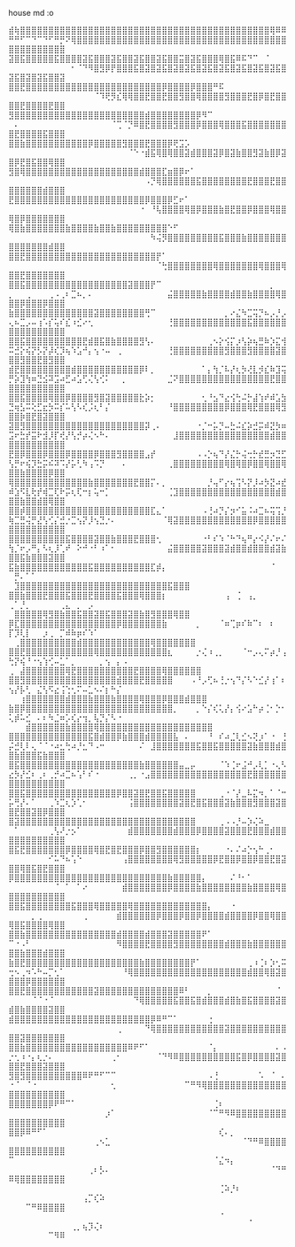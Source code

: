 house md :o

⣾⢷⣿⣿⣿⣿⣿⣿⣿⣿⣿⣿⣿⣿⣿⣿⣿⣿⣿⣿⣿⣿⣿⣿⣿⣿⣿⣿⣿⣿⣿⣿⣿⣿⣿⣿⣿⣿⣿⣿⣿⣿⣿⣿⣿⣿⢿⠿⠿⠛⠛⠋⠉⠙⠉⠙⠋⠛⡛⠝⢿⣿⣿⣿⣿⣿⣿⣿⣿⣿⣿⣿⣿⣿⣿⣿⣿⣿⣿⣿⣿⣿⣿⣿⣿⣿⣿⣿⣿⣿⣿⣿⣿⣿⣿⣿⣿⣿⣿⣿⣿⣿⣿⣿⣿⣿⣿⣿
⣽⣿⣯⣿⣿⣿⣿⣿⣯⣿⣿⣿⣿⣽⣯⣿⣿⣿⣽⣯⣿⣿⣽⣯⣿⣿⣽⣯⣿⣿⣭⣿⣽⣯⣿⣿⣿⢿⣿⣯⠿⠯⠙⠉⠀⠈⠀⠀⠀⠀⠀⠀⠀⠀⠀⠀⠀⠀⠀⠀⠂⠈⠙⠻⣿⣻⡿⡟⣿⣿⣿⣯⣿⣽⣿⣽⣯⣿⣽⣿⣽⣯⣿⣽⣯⣿⣽⣯⣿⣽⣯⣿⣽⣯⣿⣽⣯⣿⣽⣯⣿⣽⣿⣽⣯⣿⣿⣽
⣿⣿⣟⣿⣿⣿⣿⣿⣿⣿⣿⣿⣿⣿⣿⣿⣿⣿⣿⣿⣿⣿⣿⣿⣿⣿⣿⡿⣿⣿⣿⣿⡿⣿⣿⣿⠛⠯⠀⠀⠀⠀⠀⠀⠀⠀⠀⠀⠀⠀⠀⠀⠀⠀⠀⠀⠀⠀⠀⠀⠀⠀⠀⠀⠈⠹⢟⡻⣎⢿⢿⣿⣿⣟⣿⣿⣟⣿⣿⣻⣿⣿⢿⣿⣿⣿⣿⣻⣿⣿⣿⣟⣿⡿⣿⣟⣿⣿⣿⣿⣟⣿⣿⣿⣿⣟⣿⣿
⣻⣿⣿⣿⣿⣿⣿⣿⣿⣿⣿⣿⣿⣿⣿⣿⣿⣿⣿⣿⣿⣿⣿⣿⣾⣿⣿⣿⣿⣿⣿⣿⣿⡿⠻⠉⠀⠀⠀⠀⠀⠀⠀⠀⠀⠀⠀⠀⠀⠀⠄⠀⠀⠀⠀⠀⠀⠀⠀⠀⠀⠀⠀⠀⠀⠀⠀⠈⢉⠈⡙⠿⣿⣟⣿⣿⣿⣿⣻⣿⣿⣿⡿⣿⣿⣿⢿⣿⣿⣿⣯⣿⣿⣿⣿⣿⣿⣿⣿⣟⣿⣿⣿⣿⣯⣿⣿⣿
⣿⣿⣷⣿⣿⣿⣿⣿⣿⣿⣿⣿⣿⣿⡿⣿⣿⣿⣿⣿⣻⣿⣿⣿⣟⣿⣿⣿⡿⢟⣩⡡⠀⠀⠀⠀⠀⠀⠀⠀⠀⠀⠀⠀⠀⠀⠀⠀⠀⠀⠀⠀⠀⠀⠀⠀⠀⠀⠀⠀⠀⠀⠀⠀⠀⠀⠀⠀⠀⠀⠈⠑⠐⣾⣯⢿⣿⢿⣿⣿⣽⣾⣿⣿⣿⣽⡿⣿⣽⣷⣿⣿⣻⣽⣷⣿⡿⣽⣿⡿⣟⣿⣯⣿⣿⢿⣿⣿
⣻⣿⢿⣿⣿⣿⣿⣿⣿⣿⣿⣿⣿⣿⣿⣿⣿⣿⣿⣿⣿⣿⣿⣾⣿⣿⣿⣏⣶⣿⡿⠖⠁⠀⠀⠀⠀⠀⠀⠀⠀⠀⠀⠀⠀⠀⠀⠀⠀⠀⠀⠀⠀⠀⠀⠀⠀⠀⠀⠀⠀⠀⠀⠀⠀⠀⠀⠀⠀⠀⠀⠀⠀⠠⡙⢿⣿⣿⣿⣿⣿⣿⣯⣿⣿⣿⣿⣿⣿⣿⣿⣟⣿⣿⣿⣟⣿⣿⣿⣿⣿⣿⣿⣿⣾⣿⣿⣿
⣟⣿⣿⣿⣿⣿⣿⣿⣿⣿⣿⣿⣿⣿⣿⣿⣿⣿⣿⣿⣿⣿⣿⣿⡿⣿⣿⣿⡿⣋⠖⠁⠀⠀⠀⠀⠀⠀⠀⠀⠀⠀⠀⠀⠀⠀⠀⠀⠀⠀⠀⠀⠀⠀⠀⠀⠀⠀⠀⠀⠀⠀⠀⠀⠀⠀⠀⠀⠀⠀⠀⠀⠐⠀⠘⢧⣿⣿⣿⣿⢿⣿⡿⣿⣿⣿⣷⣿⣟⣿⣿⡿⣿⣿⣿⢿⣿⣿⢿⣿⡿⣿⣿⣿⣿⣿⣿⣿
⢿⣿⣷⣿⣿⣿⣿⣿⣿⣿⣷⣿⣿⣿⣿⣷⣿⣿⣷⣿⣿⣿⣿⣿⣿⣿⣿⣿⠑⠋⠀⠀⠀⠀⠀⠀⠀⠀⠀⠀⠀⠀⠀⠀⠀⠀⠀⠀⠀⠀⠀⠀⠀⠀⠀⠀⠀⠀⠀⠀⠀⠀⠀⠀⠀⠀⠀⠀⠀⠀⠀⠀⠀⠀⠳⢬⡻⣿⣿⣿⣿⣿⣿⣿⣿⣿⣯⣿⣿⣿⣷⣿⣿⣿⣿⣿⣿⣿⣿⣿⣿⣿⣿⣿⣿⣾⣿⣿
⣿⣿⣟⣿⣿⣿⣿⣿⣿⣿⣿⣿⣿⣿⣿⣿⣿⣿⣿⣿⣿⣿⣿⣿⣿⣿⡟⠁⠀⠀⠀⠀⠀⠀⠀⠀⠀⠀⠀⠀⠀⠀⠀⠀⠀⠀⠀⠀⠀⠀⠀⠀⠀⠀⠀⠀⠀⠀⠀⠀⠀⠀⠀⠀⠀⠀⠀⠀⠀⠀⠀⠀⠀⠀⠀⠈⢓⣿⣿⣿⣿⣿⣿⣿⣿⢿⣿⣿⣿⣿⣿⣿⣿⢿⣿⣿⣿⢿⣿⣿⣟⣿⣿⣿⣿⣿⣿⣿
⣿⣿⣯⣿⣿⣿⣿⣿⣿⣿⣿⣿⣿⣿⣿⣿⣿⣿⣿⣿⣿⣽⣿⣿⣿⡟⠉⠀⠀⠀⠀⠀⠀⠀⠀⠀⠀⠀⠀⠀⠀⠀⠀⠀⠀⠀⡀⠀⠀⡀⠀⠀⢀⠀⠀⠀⢀⠠⢀⠆⣉⠦⡀⠄⠀⠀⠀⠀⠀⠀⠀⠀⠀⠀⠀⠀⠀⣬⣿⣿⣿⣿⣿⣷⣿⣿⣿⣿⣾⣿⣿⣷⣿⣿⣿⣿⢿⣿⣿⣿⡿⣿⣿⣿⡿⣿⣿⣿
⣷⣿⣿⣿⣿⣿⣿⣿⣿⣿⣿⣿⣿⣿⣿⣽⣿⣿⣿⣿⣿⣿⣿⣿⢛⠉⠀⠀⠀⠀⠀⠀⠀⠀⠀⠀⠀⠀⡀⠔⣌⠳⣉⢭⡙⠦⡠⡘⡠⢄⠦⣉⡠⠤⢰⠡⡎⢥⠎⣎⠰⣊⠔⢂⠀⠀⠀⠀⠀⠀⠀⠀⠀⠀⠀⠀⠀⢘⣿⣿⣿⣿⣿⣿⣿⣿⣿⣿⣿⣿⣿⣯⣿⣿⣿⣿⣿⣿⣿⣿⣿⣿⣿⣿⣿⣿⣿⣿
⣿⣿⣯⣿⣿⣿⣿⣿⣿⣿⣿⣿⣿⣟⣾⣿⣯⣿⣷⣿⣿⣿⣿⣻⢣⠄⠀⠀⠀⠀⠀⠀⠀⠀⠀⢀⠢⡕⢪⡍⡰⢣⡵⢦⣛⠷⡱⣍⢺⠭⣚⡕⢮⡝⡣⡝⡼⢎⡹⢦⠱⣡⠚⡄⢢⠐⠤⠀⢀⠀⠀⠀⠀⠀⠀⠀⠀⢘⣿⣿⣿⣿⣿⣿⣿⣿⣿⣻⣿⣿⣿⣻⣿⣿⣿⣿⣽⣿⣿⣿⣻⣿⣿⣟⣿⣻⣿⣿
⣾⣟⣿⣿⣿⣿⣿⣿⣿⣿⣿⣾⣿⣿⣿⣿⣿⣿⣿⣿⣿⣿⣿⡿⠇⡀⠀⠀⠀⠀⠀⠀⠀⠀⠁⡄⢳⡈⠧⡜⢆⡳⢜⣇⡺⣎⠷⣹⢭⡛⡵⣹⢳⠶⣙⣪⠽⣩⠴⣋⠴⣡⢋⢌⢣⢊⠅⠀⠀⡀⠀⠀⠀⠀⠀⠀⠀⣈⠝⣿⣿⣿⣿⣿⣿⣿⣿⣿⣿⣿⣿⣿⣿⣿⣿⣟⣿⣿⣿⣿⣿⣿⣿⣿⣿⣿⣿⣿
⣿⣿⣯⣿⣿⣿⣿⢿⣿⣿⡿⣿⣿⣿⣿⣻⣿⣽⣿⣿⣿⣿⣿⣗⡵⡂⠀⠀⠀⠀⠀⠀⠀⠀⢂⠘⣢⠙⣔⢪⢓⠬⡓⣼⢱⠞⠾⣡⣳⣙⢶⣣⠭⢕⣋⣖⡳⠭⡎⠥⢣⠣⢎⡨⢆⠃⡌⠀⠀⠀⠀⠀⠀⠀⠀⠀⠀⠘⣿⣿⣿⣿⣿⣿⣿⣿⣿⡿⣿⣿⣿⢿⣟⣿⣿⣿⢿⣻⣿⣿⡷⣿⣟⣿⣽⣿⣿⣿
⣽⣿⣻⣿⣿⣿⣿⣿⣿⣿⣿⣿⣿⣿⣿⣿⣿⣿⣿⣿⣿⣿⣿⣿⡽⢀⠄⠀⠀⠀⠀⠀⠀⠐⡈⠒⡥⡙⠤⣓⠬⣎⡵⣚⡭⠾⣝⡳⠶⣩⠖⣓⡞⣭⠗⣺⡸⡏⢞⡜⢣⡚⡴⢌⠢⠓⠄⠀⠀⠀⠀⠀⠀⠀⠀⠀⠀⠀⣸⣿⣿⣿⣿⣿⣿⣿⣿⣿⣿⣿⣿⣿⣿⣿⣿⣾⣿⣿⣿⣿⣿⣿⣿⣿⣿⣿⣿⣿
⣟⣿⡿⣿⣿⣿⡿⣿⣿⣿⡿⣿⣿⣿⣿⡿⣿⣿⣿⣻⣿⣿⣿⣿⣠⡞⠀⠀⠀⠀⠀⠀⠀⠠⠠⡑⢦⠙⡜⣌⡓⢬⢒⡓⣞⣛⡲⣙⣋⢣⡛⠖⢮⡹⣓⡭⠮⠽⠩⡜⡥⢃⠳⢠⠩⡙⠀⠀⠀⠄⠀⠀⠀⠀⠀⠀⠀⢀⣿⣿⣿⣿⣿⣿⣿⣿⣿⢿⣿⢿⣿⡿⣿⣿⢿⣿⣿⢿⣿⣿⣷⣿⣿⣿⣿⡿⣿⣿
⢿⣿⣿⣿⣿⣿⣿⣿⣿⣿⣿⣿⣿⣿⣷⣿⣿⣿⣿⣿⣿⣿⣟⣿⣿⡍⠄⡀⠀⠀⠀⠀⠀⠀⠀⡘⢤⠋⡔⢦⢩⠣⡝⡸⠴⡳⣝⠴⣞⠾⣱⠫⣇⢗⡞⢾⣉⢏⠗⡭⢆⢏⠒⡆⢥⠒⡁⠀⠀⠀⠀⠀⠀⠀⠀⠀⠀⢈⣹⣿⣿⣿⣿⣿⣿⣿⣿⣿⣿⣿⣿⣿⣿⣿⣿⣿⣾⣿⣿⣿⣷⣿⣿⣾⣿⢿⣿⣿
⣿⣿⡾⣿⣿⣿⣿⣿⣿⣿⣿⣿⣿⣿⣿⣿⣿⣿⣿⣿⣿⣿⣿⣿⣿⣏⣄⠁⠀⠀⠀⠀⠀⠀⠠⢘⠴⡙⡌⡲⠊⣥⠨⠴⣉⠦⢭⢩⡘⢷⣉⣛⢬⡛⣜⢣⢊⡌⣚⡐⣉⢢⡝⡸⢢⣙⡐⠄⠀⠀⠀⠀⠀⠀⠀⠀⠈⢿⣽⣿⣿⣿⣿⣿⣿⣿⣿⣿⣿⣿⣿⣿⡿⣿⣿⣿⣿⣿⣿⣿⣿⣿⣿⣿⣿⣿⣿⣿
⣿⣿⣿⣿⣿⣿⣿⣿⣿⣿⣯⣿⣿⣿⣿⣽⣿⣿⣷⣿⣿⣿⣟⣿⣿⣿⢂⠀⠀⠀⠀⠀⠀⠀⠐⠃⠎⠱⠈⠓⠙⢦⠛⡔⠪⡜⠌⠖⠌⢳⡈⠖⡠⠛⡄⠣⢆⡸⢁⠞⠀⠕⠚⠐⠃⠰⠁⠂⠀⠀⠀⠀⠀⠀⠀⠀⠀⣬⣿⣿⣿⣿⣿⣽⣿⣿⣿⣽⣾⣿⣿⣾⣿⣿⣿⣾⣽⣷⣿⣿⣯⣷⣿⣿⣿⣽⣿⣿
⣯⣷⣿⣿⣿⣿⣿⣿⣿⣿⣿⣿⣿⣿⣯⣿⣿⣿⣿⣿⣿⣿⣿⣿⣿⣏⡾⡄⠀⠀⠀⠀⠀⠀⠀⠀⠀⠀⠀⠀⠀⠀⠀⠀⠀⠀⠈⠀⠀⠀⡛⠄⠁⠁⠀⠀⠀⠀⠀⠀⠀⠀⠀⠀⠀⠀⠀⠀⠀⠀⠀⠀⠀⠀⠀⠀      ⠀⣹⣿⣿⣿⣿⣿⣿⣿⣿⣿⣿⣿⣿⣿⣿⣿⣿⣿⣿⣿⣿⣿⣿⣿⣿⣿⣿⣯⣿⣿⣿
⣿⣿⣷⣿⣿⣿⣟⣿⣿⣿⣯⣿⣿⣿⣟⣿⣿⣿⣿⣯⣿⣿⣿⢿⣿⣿⣿⡆⠀⠀⠀⠀⠀⠀⠀⠀⠀⠀⢠⠀⢈⠀⢠⡀⠀⠀⠀⠀⠀⢀⠁⡘⡀⠀⠀⠀⠀⠀⢀⣄⠀⡀⠀⡠⠀⠀⠀⠀⠀⠀⠀⠀⠀⠀⠀⠀     ⠀⣿⣿⣿⣿⣿⢿⣻⣿⣷⣿⣿⣯⣿⣿⣽⣿⣯⣿⣿⣿⣽⣿⣷⣿⣻⣿⣿⣿⢿⣿⣿
⡿⣏⣿⣿⣿⣿⣿⣿⣿⣿⣿⣿⣿⣿⣿⣿⣿⣿⣿⡿⣿⣿⣿⣿⣿⣿⣿⣷⠀⠀⠀⠀⠀⡀⠀⠀⠀⠈⠶⢉⡶⠎⠷⠉⠆⠀⠆⠀⠀⡏⡹⢇⡇⠀⠀⡰⢀⠀⡉⠾⠷⡶⠎⠱⠁⠀⠀⠀⠀⠀⠀⠀⠀⠀⠀   ⠀⢀⣿⣿⣿⣿⣿⣿⣿⣿⣿⣿⣾⣿⣿⣿⣿⣿⣿⣿⣿⣿⣿⣿⣿⢿⣿⣿⣿⣿⣿⣿⣿
⣿⣿⣟⣿⣿⣿⣿⣿⣿⣿⣿⣿⣿⣿⣿⢿⣿⣿⣿⣿⣿⣿⣿⣿⣿⣿⣿⣿⣆⠀⠀⠀⠀⡐⢌⠰⢀⡀⠀⠀⠀⠈⠒⡠⢄⠍⡴⡘⢠⢓⡝⢮⠘⠐⢢⢱⢊⠤⣁⠁⡀⠀⠀⠀⠀⡀⢢⠀⡄⠠⠀⠀⠀⠀   ⢀⠀⣼⣿⣿⣿⣿⣿⣿⣿⢿⣟⣿⣿⣿⣿⣿⣿⣿⣿⣿⣿⣟⣿⣿⣿⣿⢿⣿⣿⣿⣿⣿⣿
⣿⣿⣻⣿⣿⣿⣿⣿⣿⣿⣿⣿⣿⣿⣿⣿⣿⣿⣿⣾⣿⣿⣿⣟⣿⣿⣿⣿⣿⠀⠀⠀⠠⠘⡠⢋⠦⢘⡐⢢⠙⡌⠣⠑⣊⡜⢰⠁⠆⢢⡜⡧⢃⠀⣌⢣⠫⣔⢨⢑⢂⠍⠤⣁⠢⠌⡆⠓⡌⠀⠀⠀⠀ ⠀⠀⢰⣿⣿⣿⣿⣿⣿⣿⣾⣿⣿⣿⣷⣿⣿⣿⣷⣿⣿⣿⣿⢿⣿⣿⣿⡿⣿⣿⣿⣾⣿⣿⣿
⣷⣿⡿⣿⣿⣿⣿⣿⣿⣿⣿⣿⣿⣿⣿⣿⣿⣿⣿⣿⣿⣿⣿⣿⣿⣿⣿⣿⣿⡀⠀⠀⠀⡀⠑⡌⢎⢅⡜⡄⢪⠔⣡⠓⡴⢈⠂⡑⠂⢅⡾⠥⣊⠀⠄⠆⠳⣈⠶⡡⢎⡔⢲⡀⢧⡙⡌⠣⠐⠀⠀⠀ ⠀⠀⠀⣾⣿⣿⣿⣿⣿⣿⣷⣿⣿⣿⣿⢿⣿⣿⣿⣿⣿⣿⣿⣿⣿⣿⣿⣿⣿⣿⣿⣿⣿⣿⣿⣿
⣿⣿⣿⣿⣿⣿⣿⣿⣿⣿⣿⣿⣿⣿⣯⣿⣾⣿⣿⡿⣷⣿⣿⣿⣾⣿⣿⣿⣿⣧⠀⠄⠀⠀⠀⠘⠀⠎⠴⣈⢇⣊⠢⢝⡰⠁⠐⠀⢘⡬⣚⢇⠇⢄⠈⠈⠐⠴⣂⢓⠴⡘⣂⠙⠠⠒⠀⠀⠀⠀⠀⠀⠌⠀⣸⣿⣿⣿⣿⣿⣿⣿⣯⣿⣿⣯⣿⣿⣿⣿⣿⣽⣷⣿⣿⣿⣾⣿⣿⣷⣿⣿⣿⣯⣷⣿⣿⣿
⣿⣯⣿⣿⣿⣿⣿⣿⣿⣿⣿⣿⣿⣿⣿⣿⣿⣿⣿⣿⣿⣿⣿⣷⣿⣿⣿⣿⣿⣿⣤⣀⡤⠀⠀⠀⠀⠈⠱⢈⠖⣨⠚⡠⢇⡁⠐⢄⠣⣔⡳⡜⣊⠆⢀⠆⢀⡚⠴⣉⠦⢡⠃⠎⠐⠀⠀⠀⠀⠀⢀⡀⠐⣠⣿⣿⣿⣿⣿⣿⣿⣿⣿⣿⣿⣿⣿⣿⣿⣿⣿⣟⣿⣿⣿⣿⣿⣿⣿⣿⣿⣿⣿⣿⣿⣿⣿⣿
⣿⣿⣯⣿⣿⣿⣿⣿⣿⣿⣿⣿⣿⣿⣿⣿⣿⣿⣿⡿⣿⣿⣽⣿⣟⣿⣿⣯⣿⣿⣿⣿⣿⠀⠀⠀⠀⢀⠐⠈⡜⣀⠧⣍⠲⡀⠁⠈⠒⡥⢛⡜⠄⠁⠀⠀⢀⠱⣉⢆⡱⢁⠂⠀⠀⠀⠀⠀⠀⠀⢨⣿⣿⣿⣿⣿⣿⣿⣿⣽⣿⣟⣿⣯⣿⣿⣿⣽⣷⣿⣿⣿⣻⣿⣿⣿⣽⣿⣿⣟⣿⣿⣽⣿⡿⣿⣿⣿
⣿⣽⣿⣿⣿⣿⣿⣿⣿⣿⣿⣿⣿⣿⣿⣿⣿⣿⣿⣿⣿⣿⣿⣿⣿⣿⣿⣿⣿⣿⣿⣿⣿⠀⠀⠀⠀⢀⠠⠠⡘⠤⡱⢌⠵⣀⠀⠀⠀⠀⠁⠀⠀⠀⠀⠀⢀⢣⠜⡐⡢⠁⠀⠀⠀⠀⠀⠀⠀⠀⣾⣿⣿⣿⣿⣿⣿⣿⣾⣿⣿⣿⡿⣿⣿⣿⣿⣽⣿⣿⣿⣟⣿⣿⣿⣾⣿⣿⣿⣿⣿⣿⣿⣿⣿⣿⣿⣿
⣿⣯⣟⣿⣿⣿⣿⣿⣿⣿⡿⣿⣿⣿⣿⢿⣿⣟⣿⣟⣿⣿⣿⡿⣿⣿⣻⣿⣿⣿⣿⣿⣿⡆⠀⠀⠀⠀⠐⠄⠌⠴⡑⢢⠓⢀⠂⠀⠀⠀⠀⠀⠀⠀⠀⠀⠊⠥⠙⠦⢡⠑⠀⠀⠀⠀⠀⠀⠀⢠⣿⣿⣿⣿⣿⣿⣿⣿⢿⣻⣿⣿⣿⣿⣿⡿⣟⣿⣿⡿⣿⣿⡿⣿⣿⣟⣿⣽⣿⣿⢿⣿⣯⣿⣟⣿⣿⣿
⡿⣿⣿⣿⣿⣿⣿⣿⣿⣿⣿⣿⣿⣿⣿⣿⣿⣿⣿⣿⣿⣿⣿⣿⣿⣿⣿⣿⣷⣿⣿⣿⣿⣿⡄⠀⠀⠀⠀⠌⠘⠂⠁⠀⠀⠀⠀⠀⠀⠀⠀⠀⠀⠀⠀⠀⠀⠈⠀⠁⠀⠁⠔⠀⠀⠀⠀⠀⠀⣾⣿⣿⣿⣿⣿⣿⣿⡿⣿⣿⣿⣿⣷⣿⣿⣿⣿⣿⣿⣿⣿⣷⣿⣿⣿⣿⢿⣿⣿⣿⣿⣿⣿⣿⣿⣿⣿⣿
⣿⣿⣯⣿⣿⣿⣿⣿⣿⣿⣿⣯⣿⣿⣿⢿⣿⣿⣿⣿⣿⢿⣿⣿⣿⣿⣿⣿⣿⣿⣿⣿⣿⣿⣿⡄⠀⠀⠀⠐⠀⠀⠀⠀⠀⠀⠀⠀⠀⠀⠀⠀⠀⡀⢀⠀⠀⠀⠀⠀⠀⠀⢀⠀⠀⠀⠀⠀⣾⣿⣿⣿⣿⣿⣿⡿⣿⣿⣿⡿⣿⣿⡿⣿⣿⣿⣿⣾⣿⣿⣿⣿⡿⣿⣿⢿⣿⣿⢿⣿⣯⣿⣿⣿⣿⢿⣿⣿
⣿⣿⣷⣿⣿⣿⣿⣿⣿⣿⣿⣿⣿⣿⣿⣿⣿⣿⣿⣾⣿⣿⣿⣿⣾⣿⣿⣿⣽⣿⣿⣿⣿⣿⠟⠁⠀⠀⠀⠀⠀⠀⠀⠀⠀⠀⠀⠀⠀⠉⠐⠠⠃⠀⠀⠀⠀⠀⠀⠀⠀⠀⠀⠀⠀⠀⠀⠀⠻⣿⣿⣿⣿⣟⣿⣿⣿⣿⣻⣿⣿⣿⣿⣿⣿⣿⣿⣾⣿⣿⣿⣷⣿⣿⣿⣿⣿⣿⣿⣿⣷⣿⣿⣿⣾⣿⣿⣿
⣷⣿⣟⣿⣿⣿⣿⣿⣿⣿⣿⣿⣿⣿⣿⣿⣿⣿⣿⣿⣿⣿⣿⣷⣿⣿⣿⣿⣿⣿⣿⣿⡟⠁⠀⠀⠀⠀⠀⠀⠀⠀⢀⠰⢈⠆⡱⢂⠭⢒⠢⢀⠲⠡⠓⠤⡉⢂⠁⠀⠀⠀⠀⠀⠀⠀⠀⠀⠀⠘⢿⣿⣿⣿⣿⣿⣿⣿⣿⣿⣿⣿⣿⣿⣿⣿⣿⣿⣿⣿⣿⣾⣿⣿⢿⣿⣽⣿⣿⣿⣿⡿⣿⣿⣿⣿⣿⣿
⣿⣿⣟⣿⣿⣿⣿⣿⣿⣿⣿⣿⣿⣿⣿⣽⣿⣿⣿⣿⣿⣿⣿⣿⣿⣿⣿⣿⣿⣿⠿⠃⠀⠀⠀⡀⠀⠀⠀⠀⠀⠀⠀⠀⠀⠀⠀⠈⠀⠀⠀⠀⠀⠈⠈⠐⠈⠀⠀⠀⠀⠀⠀⠀⠀⠀⠀⠀⠀⠀⠀⠙⢿⣿⣿⣿⣿⣿⣯⣿⣿⣯⣿⣾⣿⣿⣿⣾⣿⣷⣿⣯⣿⣿⣿⣿⣽⣿⣾⣿⣷⣿⣿⣿⣿⣽⣿⣿
⣾⣿⣿⣿⣿⣿⣿⣿⣿⣿⣿⣿⣿⣿⣿⣿⣿⣿⣿⣿⣿⣿⣿⣿⣿⡿⠿⠛⠉⠁⠀⠀⠀⠀⠀⢐⠀⠀⠀⠀⠀⠀⠀⠀⠀⠀⠀⠀⠀⠀⠀⠀⠀⠀⠀⠀⠀⠀⠀⠀⠀⠀⠀⠀⠀⠀⠀⠀⢀⠀⠀⠀⠀⠙⢿⣿⣿⣿⣿⣿⣿⣿⣿⣿⣿⣿⣿⣽⣿⣿⣿⣿⣿⣿⣿⣿⣿⣿⣿⣿⣽⣿⣿⣿⣿⣿⣿⣿
⣿⣿⣷⣿⣿⣿⣿⣿⣿⣿⣿⣿⣿⣿⣿⣿⣿⣿⣿⣿⣿⠿⠟⠋⠁⠀⠀⠀⠀⠀⠀⠀⠀⠀⠀⠈⡄⠀⠀⠀⠀⠀⠀⠀⠀⠀⠀⠄⠠⡐⢂⠰⠐⡄⢆⡐⠄⠀⠀⠀⠀⠀⠀⠀⠀⠀⠀⢀⠂⠀⠀⠀⠀⠀⠀⠈⠙⠻⠿⣿⣿⣿⣿⣿⣿⣿⣿⣿⣿⣯⣿⡿⣿⣿⣿⣿⣽⣿⣿⣿⣟⣿⣿⣿⣽⣿⣿⣿
⣻⣿⣻⣿⣿⣿⣿⣿⣿⣿⣿⣿⣿⠿⠟⠛⠋⠉⠉⠀⠀⠀⠀⠀⠀⠀⠀⠀⠀⠀⠀⠀⠀⠀⠀⠠⢘⠀⠀⠀⠀⠀⠀⠀⠡⠀⠈⠀⠄⠐⠈⠀⠈⠐⠀⠀⠀⠀⠀⠀⠀⠀⠀⠀⠀⠀⠀⢂⠀⠀⠀⠀⠀⠀⠀⠀⠀⠀⠀⠀⠉⠛⠻⢿⣿⣿⣿⣿⣿⣿⣿⣿⣿⣿⣿⣿⣿⣿⣿⣿⣿⣿⣿⣿⣿⣿⣿⣿
⣿⣿⣿⣿⣿⣿⣿⡿⠟⠛⠉⠁⠀⠀⠀⠀⠀⠀⠀⠀⠀⠀⠀⠀⠀⠀⠀⠀⠀⠀⠀⠀⠀⠀⠀⠀⢈⠆⠀⠀⠀⠀⠀⠀⠀⠀⠀⠀⠀⠀⠀⠀⠀⠀⠀⠀⠀⠀⠀⠀⠀⠀⠀⠀⠀⠀⡰⠁⠀⠀⠀⠀⠀⠀⠀⠀⠀⠀⠀⠀⠀⠀⠀⠀⠈⠉⠛⠻⠿⣿⣿⣿⣿⣿⣿⣿⣿⣿⣿⣿⣿⣿⣿⣿⣿⣿⣿⣿
⣿⣿⡿⠿⠛⠋⠁⠀⠀⠀⠀⠀⠀⠀⠀⠀⠀⠀⠀⠀⠀⠀⠀⠀⠀⠀⠀⠀⠀⠀⠀⠀⠀⠀⠀⠀⠀⢎⠄⡀⠀⠀⠀⠀⠀⠀⠀⠀⠀⠀⠀⠀⠀⠀⠀⠀⠀⠀⠀⠀⠀⠀⠀⠀⢀⠢⣁⠀⠀⠀⠀⠀⠀⠀⠀⠀⠀⠀⠀⠀⠀⠀⠀⠀⠀⠀⠀⠀⠀⠀⠈⠙⠛⠿⣿⣿⣿⣿⣿⣿⣿⣿⣿⣿⣿⣿⣿⣿
⠉⠀⠀⠀⠀⠀⠀⠀⠀⠀⠀⠀⠀⠀⠀⠀⠀⠀⠀⠀⠀⠀⠀⠀⠀⠀⠀⠀⠀⠀⠀⠀⠀⠀⠀⠀⠈⣌⠲⡄⠀⠀⠀⠀⠀⠀⠀⠀⠀⠀⠀⠀⠀⠀⠀⠀⠀⠀⠀⠀⠀⠀⠀⢀⠆⡣⠄⠀⠀⠀⠀⠀⠀⠀⠀⠀⠀⠀⠀⠀⠀⠀⠀⠀⠀⠀⠀⠀⠀⠀⠀⠀⠀⠀⠀⠈⠙⠛⠿⢿⣿⣿⣿⣿⣿⣿⣿⣿
⠀⠀⠀⠀⠀⠀⠀⠀⠀⠀⠀⠀⠀⠀⠀⠀⠀⠀⠀⠀⠀⠀⠀⠀⠀⠀⠀⠀⠀⠀⠀⠀⠀⠀⠀⠀⠀⢈⠵⡘⠆⠀⠀⠀⠀⠀⠀⠀⠀⠀⠀⠀⠀⠀⠀⠀⠀⠀⠀⠀⠀⠀⢠⡉⢎⠵⠀⠀⠀⠀⠀⠀⠀⠀⠀⠀⠀⠀⠀⠀⠀⠀⠀⠀⠀⠀⠀⠀⠀⠀⠀⠀⠀⠀⠀⠀⠀⠀⠀⠀⠀⠉⠛⠿⣿⣿⣿⣿
⠀⠀⠀⠀⠀⠀⠀⠀⠀⠀⠀⠀⠀⠀⠀⠀⠀⠀⠀⠀⠀⠀⠀⠀⠀⠀⠀⠀⠀⠀⠀⠀⠀⠀⠀⠀⠀⠈⠀⠀⠀⠀⢀⠀⠀⠀⠀⠀⠀⠀⠀⠀⠀⠀⠀⠀⠀⠀⠀⠀⢀⡀⢦⡹⢌⠆⠀⠀⠀⠀⠀⠀⠀⠀⠀⠀⠀⠀⠀⠀⠀⠀⠀⠀⠀⠀⠀⠀⠀⠀⠀⠀⠀⠀⠀⠀⠀⠀⠀⠀⠀⠀⠀⠀⠀⠉⠻⠿